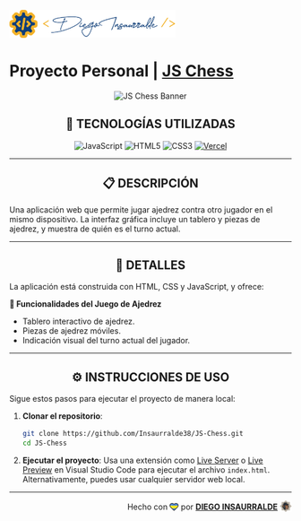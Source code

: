 <p align="left">
    <img src="./images/insa-logo.png" height="50" alt="Insa Logo">
</p>

# Proyecto Personal | [**JS Chess**](https://js-chess-insa.vercel.app/)

<p align="center">
  <img src="https://studycampus.in/wp-content/uploads/2018/12/banner-chess.jpg" alt="JS Chess Banner" />
</p>

<div align="center">

## **📌 TECNOLOGÍAS UTILIZADAS**

![JavaScript](https://img.shields.io/badge/-JavaScript-black?style=flat-square&logo=javascript)
![HTML5](https://img.shields.io/badge/-HTML5-E46625?style=flat-square&logo=html5&logoColor=white)
![CSS3](https://img.shields.io/badge/-CSS3-385BF4?style=flat-square&logo=css3)
[![Vercel](https://img.shields.io/badge/-Vercel-black?style=flat-square&logo=vercel)](https://vercel.com/)

</div>

---

<div align="center">

## **📋 DESCRIPCIÓN**

</div>

Una aplicación web que permite jugar ajedrez contra otro jugador en el mismo dispositivo. La interfaz gráfica incluye un tablero y piezas de ajedrez, y muestra de quién es el turno actual.

---

<div align="center">

## **📁 DETALLES**

</div>

La aplicación está construida con HTML, CSS y JavaScript, y ofrece:

**📍 Funcionalidades del Juego de Ajedrez**

- Tablero interactivo de ajedrez.
- Piezas de ajedrez móviles.
- Indicación visual del turno actual del jugador.

---

<div align="center">

## **⚙️ INSTRUCCIONES DE USO**

</div>

Sigue estos pasos para ejecutar el proyecto de manera local:

1. **Clonar el repositorio**:
   ```bash
   git clone https://github.com/Insaurralde38/JS-Chess.git
   cd JS-Chess
   ```

2. **Ejecutar el proyecto**:
   Usa una extensión como [Live Server](vscode:extension/ritwickdey.LiveServer) o [Live Preview](vscode:extension/ms-vscode.live-server) en Visual Studio Code para ejecutar el archivo `index.html`. Alternativamente, puedes usar cualquier servidor web local.

---

<div align="end">

Hecho con <img src="./images/boke-heart.png" alt="corazón" height="14" width="16" style="margin: 0px 0px -2.5px 0px" > por [**DIEGO INSAURRALDE**](https://insaurralde.vercel.app/) <img src="./images/boke-chimp.png" alt="chimpance" height="21" width="21" style="margin: 0px 0px -4px 0px" >

</div>